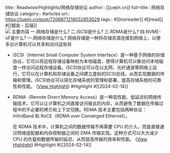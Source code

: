 title:: Readwise/Highlights/网络存储协议
author:: [[juejin.cn]]
full-title:: 网络存储协议
category:: #articles
url:: https://juejin.cn/post/7206871218032853029
tags:: #[[inoreader]] #[[read]] #[[掘金 - 后端]]  
![](https://readwise-assets.s3.amazonaws.com/static/images/article2.74d541386bbf.png)
主要内容 一.网络存储是什么? 二.iSCSI是什么? 三.RDMA是什么? 四.NVME-oF是什么? 一.网络存储是什么? 网络存储是一种将存储资源连接到网络上，以便多台计算机可以共享和访问这些存

- iSCSI（Internet Small Computer System Interface）是一种基于网络的存储协议，它可以将远程存储设备映射为本地磁盘，使得计算机可以像访问本地磁盘一样访问远程存储设备。iSCSI协议可以在以太网、光纤通道等网络上运行，它可以在计算机和存储设备之间建立虚拟的SCSI总线，从而实现数据的传输和管理。iSCSI协议可以简化存储系统的管理和部署，提高存储系统的可靠性和性能。 ([View Highlight](https://read.readwise.io/read/01hpkbfme4jqx9cx4wj5ceyptg)) #Highlight #[[2024-02-14]]
- RDMA（Remote Direct Memory Access）是一种高性能、低延迟的网络传输技术，它可以让计算机之间直接访问彼此的内存，从而避免了数据在传输过程中的不必要的拷贝和上下文切换。RDMA 技术主要包括两种协议：InfiniBand 和 RoCE（RDMA over Converged Ethernet）。
  
  在 RDMA 技术中，计算机之间的数据传输不再需要 CPU 的介入，而是直接通过网络适配器和内存控制器之间的 DMA 传输实现。这种方式可以大大减少 CPU 的负载和数据传输的延迟，从而提高传输的效率和性能。 ([View Highlight](https://read.readwise.io/read/01hpkbgnmnwn19tre9x19tw5jb)) #Highlight #[[2024-02-14]]